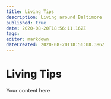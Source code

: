 ```yaml
---
title: Living Tips
description: Living around Baltimore
published: true
date: 2020-08-20T18:56:11.162Z
tags: 
editor: markdown
dateCreated: 2020-08-20T18:56:08.386Z
---
```


# Living Tips
Your content here